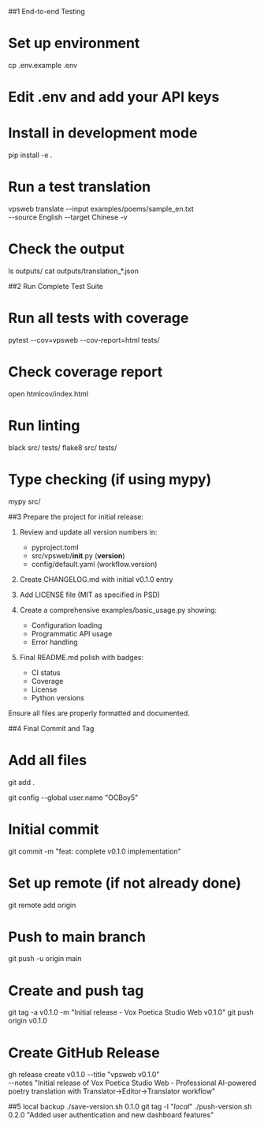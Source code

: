 ##1 End-to-end Testing

# Set up environment
cp .env.example .env
# Edit .env and add your API keys

# Install in development mode
pip install -e .

# Run a test translation
vpsweb translate --input examples/poems/sample_en.txt \
  --source English --target Chinese -v

# Check the output
ls outputs/
cat outputs/translation_*.json

##2 Run Complete Test Suite

# Run all tests with coverage
pytest --cov=vpsweb --cov-report=html tests/

# Check coverage report
open htmlcov/index.html

# Run linting
black src/ tests/
flake8 src/ tests/

# Type checking (if using mypy)
mypy src/

##3 Prepare the project for initial release:

1. Review and update all version numbers in:
   - pyproject.toml
   - src/vpsweb/__init__.py (__version__)
   - config/default.yaml (workflow.version)

2. Create CHANGELOG.md with initial v0.1.0 entry

3. Add LICENSE file (MIT as specified in PSD)

4. Create a comprehensive examples/basic_usage.py showing:
   - Configuration loading
   - Programmatic API usage
   - Error handling

5. Final README.md polish with badges:
   - CI status
   - Coverage
   - License
   - Python versions

Ensure all files are properly formatted and documented.

##4 Final Commit and Tag

  # Add all files
  git add .

git config --global user.name "OCBoy5"
 
  # Initial commit
  git commit -m "feat: complete v0.1.0 implementation"

  # Set up remote (if not already done)
  git remote add origin <your-github-repo-url>

  # Push to main branch
  git push -u origin main

  # Create and push tag
  git tag -a v0.1.0 -m "Initial release - Vox Poetica Studio Web v0.1.0"
  git push origin v0.1.0

  # Create GitHub Release
  gh release create v0.1.0 --title "vpsweb v0.1.0" \
    --notes "Initial release of Vox Poetica Studio Web - Professional AI-powered poetry translation with 
  Translator→Editor→Translator workflow"


  ##5 local backup
  ./save-version.sh 0.1.0
  git tag -l "*local*"
  ./push-version.sh 0.2.0 "Added user authentication and new dashboard features"